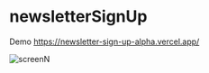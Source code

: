# newsletterSignUp

Demo https://newsletter-sign-up-alpha.vercel.app/

![screenN](https://github.com/0xMka/newsletterSignUp/assets/104684067/0d09eea0-e19a-4731-82da-d20bb33fbe2f)
